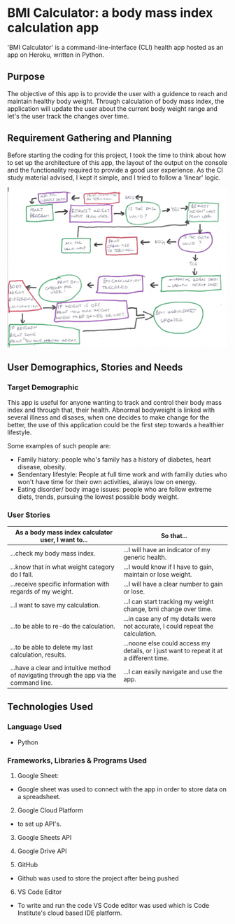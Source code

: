 # BMI Calculator: a body mass index calculation app

'BMI Calculator' is a command-line-interface (CLI) health app hosted as an app on Heroku, written in Python.

## Purpose 
The objective of this app is to provide the user with a guidence to reach and maintain healthy body weight. Through calculation of
body mass index, the application will update the user about the current body weight range and let's the user track the changes over 
time.

## Requirement Gathering and Planning

Before starting the coding for this project, I took the time to think about how to set up the architecture of this app, the layout of the output on the console and the functionality required to provide a good user experience. As the CI study material advised, I kept it simple,
and I tried to follow a 'linear' logic.

![Wireframe logic](documentation/wireframelogic.jpg)

## User Demographics, Stories and Needs

### Target Demographic
This app is useful for anyone wanting to track and control their body mass index and through that, their health.
Abnormal bodyweight is linked with several illness and disases, when one decides to make change for the better, the use of this application
could be the first step towards a healthier lifestyle.

 Some examples of such people are: 

- Family hiatory: people who's family has a history of diabetes, heart disease, obesity.
- Sendentary lifestyle: People at full time work and with familiy duties who won't have time for their own activities, always low
on energy. 
- Eating disorder/ body image issues: people who are follow extreme diets, trends, pursuing the lowest possible body weight.

### User Stories

|As a body mass index calculator user, I want to... | So that... |
|--------|--------|
| ...check my body mass index. | ...I will have an indicator of my generic health. |
| ...know that in what weight category do I fall. | ...I would know if I have to gain, maintain or lose weight.|
| ...receive specific information with regards of my weight. | ...I will have a clear number to gain or lose. |
| ...I want to save my calculation. | ...I can start tracking my weight change, bmi change over time. |
| ...to be able to re-do the calculation. | ...in case any of my details were not accurate, I could repeat the calculation. |
| ...to be able to delete my last calculation, results. | ...noone else could access my details, or I just want to repeat it at a different time. |
| ...have a clear and intuitive method of navigating through the app via the command line. | ...I can easily navigate and use the app. |

## Technologies Used

### Language Used

+ Python


### Frameworks, Libraries & Programs Used

1. Google Sheet: 
+ Google sheet was used to connect with the app in order to store data on a spreadsheet.

2. Google Cloud Platform
- to set up API's.

3. Google Sheets API

4. Google Drive API

5. GitHub
- Github was used to store the project after being pushed

6. VS Code Editor
- To write and run the code VS Code editor was used which is Code Institute's cloud based IDE platform.






